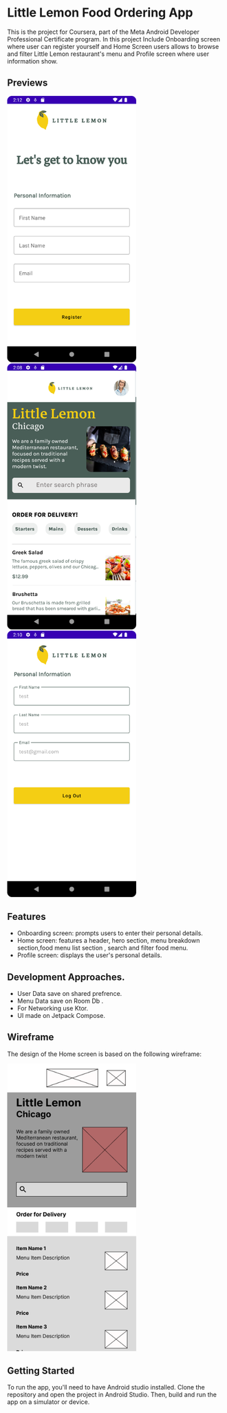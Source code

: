 # Little Lemon Food Ordering App
This is the project for Coursera, part of the Meta Android Developer Professional Certificate program. In this project Include Onboarding screen where user can register yourself and Home Screen users allows to browse and filter Little Lemon restaurant's menu and Profile screen where user information show.

## Previews
<img width="300" alt="Wireframe" src="https://github.com/HafizHamza19/Little-Lemon-Android-App-Capstone/blob/main/Wireframe/OnBoardingScreen.png">         
<img width="300" alt="Wireframe" src="https://github.com/HafizHamza19/Little-Lemon-Android-App-Capstone/blob/cc2d3f84f382fda31418fda819b88468255dad65/Wireframe/HomeScreen.png">  <img width="300" alt="Wireframe" src="https://github.com/HafizHamza19/Little-Lemon-Android-App-Capstone/blob/cc2d3f84f382fda31418fda819b88468255dad65/Wireframe/ProfileScreen.png">

## Features
- Onboarding screen: prompts users to enter their personal details.
- Home screen: features a header, hero section, menu breakdown section,food menu list section , search and filter food menu.
- Profile screen: displays the user's personal details.

## Development Approaches.
- User Data save on shared prefrence.
- Menu Data save on Room Db .
- For Networking use  Ktor.
- UI made on Jetpack Compose.

  
## Wireframe
The design of the Home screen is based on the following wireframe:

<img width="300" alt="Wireframe" src="https://github.com/HafizHamza19/Little-Lemon-Android-App-Capstone/blob/3ea966b4a593e7155b2572b37c096a974ba0a0a4/Wireframe/Home%20Screen%20Structure.png">

## Getting Started
To run the app, you'll need to have Android studio installed. Clone the repository and open the project in Android Studio. Then, build and run the app on a simulator or device.
